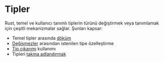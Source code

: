 # Tipler

Rust, temel ve kullanıcı tanımlı tiplerin türünü değiştirmek veya tanımlamak için çeşitli mekanizmalar sağlar. Şunları kapsar:
* Temel tipler arasında [döküm]
* [Değişmezler] arasından istenilen tipe özelleştirme
* [Tip çıkarımı] kullanımı
*  Tipleri [takma adlandırmak]

[döküm]: types/cast.md
[Değişmezler]: types/literals.md
[Tip çıkarımı]: types/inference.md
[takma adlandırmak]: types/alias.md
